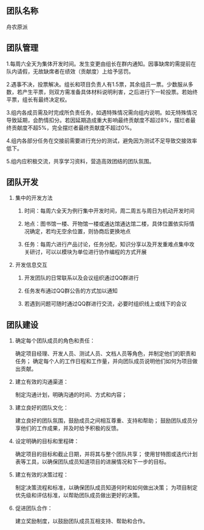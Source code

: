 
## 团队名称

舟农原派

## 团队管理

1.每周六全天为集体开发时间。发生变更由组长在群内通知。因事缺席的需提前在队内请假，无故缺席者在绩效（贡献度）上给予惩罚。

2.遇事不决，投票解决。组长和项目负责人有1.5票，其余组员一票。少数服从多数，若产生平票，则双方需准备具体材料说明利害，之后进行下一轮投票。若始终平票，组长有最终决定权。

3.组内各成员需及时完成所负责任务，如遇特殊情况需向组内说明。如无特殊情况导致延期，会酌情扣分。若因延期造成重大影响最终贡献度不超过8%，摆烂者最终贡献度不超5%，完全摆烂者最终贡献度不超过0%。

4.组内各部分任务在交接前需要进行充分的测试，避免因为测试不足导致交接效率低下。

5.组内应积极交流，共享学习资料，营造高效团结的团队氛围。

## 团队开发

1.  集中的开发方法
    
    1.  时间：每周六全天为例行集中开发时间，周二周五与周日为机动开发时间
        
    2.  地点：图书馆一楼、开物馆一楼或通达馆通达馆二楼，具体位置依实际情况确定，若均无空余位置，则协商后更换地点
        
    3.  任务：每周六进行产品讨论，任务分配，知识分享以及开发重难点集中攻关研讨，可以以模块为单位进行协作编程的方式开展
        
2.  开发信息交互
    
    1.  开发团队的日常联系以及会议组织通过QQ群进行
        
    2.  任务发布通过QQ群公告的方式加以通知
        
    3.  若遇到问题可随时通过QQ群进行交流，必要时组织线上或线下的会议
        

## 团队建设

1.  确定每个团队成员的⾓⾊和责任：
    
    确定项⽬经理、开发⼈员、测试⼈员、⽂档⼈员等⾓⾊，并制定他们的职责和任务； 确定每个⼈的⼯作⽇程和⼯作量，并向团队成员说明他们如何为项⽬做出贡献。
    

2.  建⽴有效的沟通渠道：
    
    制定沟通计划，明确沟通的时间、⽅式和内容；
    
3.  建⽴良好的团队⽂化：
    
    建⽴良好的团队氛围，⿎励成员之间相互尊重、⽀持和帮助； ⿎励团队成员分享他们的⼯作成果，并及时给予积极的反馈。
    
4.  设定明确的⽬标和⾥程碑：
    
    确定项⽬的⽬标和截⽌⽇期，并将其与整个团队共享； 使⽤⽢特图或迭代计划表等⼯具，以确保团队成员知道项⽬的进展情况和下⼀步的⽬标。
    
5.  建⽴有效的决策过程：
    
    制定决策流程和标准，以确保团队成员知道何时和如何做出决策； 为项⽬制定优先级和评估标准，以帮助团队成员做出更好的决策。
    
6.  促进团队合作：
    
    建⽴奖励制度，以⿎励团队成员互相⽀持、帮助和合作。